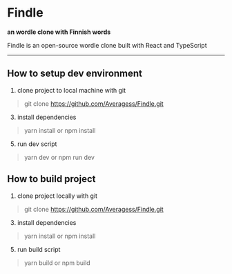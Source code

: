 # Findle
**an wordle clone with Finnish words**

Findle is an open-source wordle clone built with React and TypeScript

---

## How to setup dev environment
1. clone project to local machine with git
> git clone https://github.com/Averagess/Findle.git
3. install dependencies
> yarn install or npm install
5. run dev script
> yarn dev or npm run dev

## How to build project
1. clone project locally with git
> git clone https://github.com/Averagess/Findle.git
3. install dependencies
> yarn install or npm install
5. run build script
> yarn build or npm build
